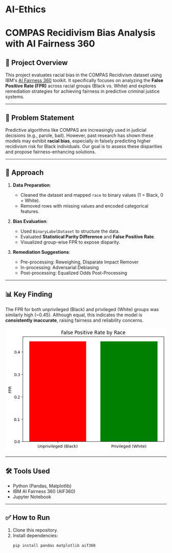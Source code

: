 # AI-Ethics
# COMPAS Recidivism Bias Analysis with AI Fairness 360

## 📘 Project Overview
This project evaluates racial bias in the COMPAS Recidivism dataset using IBM's [AI Fairness 360](https://aif360.mybluemix.net/) toolkit. It specifically focuses on analyzing the **False Positive Rate (FPR)** across racial groups (Black vs. White) and explores remediation strategies for achieving fairness in predictive criminal justice systems.

---

## 🧠 Problem Statement
Predictive algorithms like COMPAS are increasingly used in judicial decisions (e.g., parole, bail). However, past research has shown these models may exhibit **racial bias**, especially in falsely predicting higher recidivism risk for Black individuals. Our goal is to assess these disparities and propose fairness-enhancing solutions.

---

## 🧪 Approach
1. **Data Preparation**:
   - Cleaned the dataset and mapped `race` to binary values (1 = Black, 0 = White).
   - Removed rows with missing values and encoded categorical features.
   
2. **Bias Evaluation**:
   - Used `BinaryLabelDataset` to structure the data.
   - Evaluated **Statistical Parity Difference** and **False Positive Rate**.
   - Visualized group-wise FPR to expose disparity.

3. **Remediation Suggestions**:
   - Pre-processing: Reweighing, Disparate Impact Remover
   - In-processing: Adversarial Debiasing
   - Post-processing: Equalized Odds Post-Processing

---

## 📊 Key Finding
The FPR for both unprivileged (Black) and privileged (White) groups was similarly high (~0.45). Although equal, this indicates the model is **consistently inaccurate**, raising fairness and reliability concerns.

![False Positive Rate by Race](output.png)

---

## 🛠 Tools Used
- Python (Pandas, Matplotlib)
- IBM AI Fairness 360 (AIF360)
- Jupyter Notebook

---

## ✅ How to Run
1. Clone this repository.
2. Install dependencies:
   ```bash
   pip install pandas matplotlib aif360
